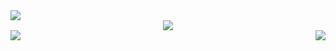 
<img src="https://discord.c99.nl/widget/theme-2/566214348368773121.png">


<div align="center"><img src="https://github-profile-trophy.vercel.app/?username=KanakaID&theme=dracula&count_private=true"></div>
<img align="left" src="https://github-readme-stats.vercel.app/api?username=KanakaID&show_icons=true&hide_border=true&theme=tokyonight"><img align="right" src="https://github-readme-stats.vercel.app/api/top-langs/?username=KanakaID&theme=tokyonight&hide=batchfile">
